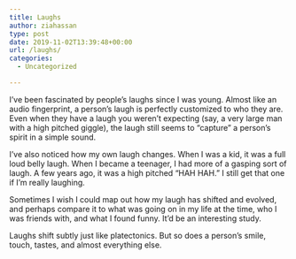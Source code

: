 ```yaml
---
title: Laughs
author: ziahassan
type: post
date: 2019-11-02T13:39:48+00:00
url: /laughs/
categories:
  - Uncategorized

---
```

I’ve been fascinated by people’s laughs since I was young. Almost like an audio fingerprint, a person’s laugh is perfectly customized to who they are. Even when they have a laugh you weren’t expecting (say, a very large man with a high pitched giggle), the laugh still seems to “capture” a person’s spirit in a simple sound.

I’ve also noticed how my own laugh changes. When I was a kid, it was a full loud belly laugh. When I became a teenager, I had more of a gasping sort of laugh. A few years ago, it was a high pitched “HAH HAH.” I still get that one if I’m really laughing.

Sometimes I wish I could map out how my laugh has shifted and evolved, and perhaps compare it to what was going on in my life at the time, who I was friends with, and what I found funny. It’d be an interesting study.

Laughs shift subtly just like platectonics. But so does a person’s smile, touch, tastes, and almost everything else.